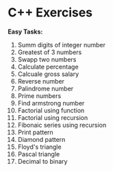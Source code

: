 # C++ Exercises

**Easy Tasks:**

1. Summ digits of integer number
2. Greatest of 3 numbers
3. Swapp two numbers
4. Calculate percentage
5. Calcuale gross salary
6. Reverse number
7. Palindrome number
8. Prime numbers 
9. Find armstrong number
10. Factorial using function
11. Factorial using recursion
12. Fibonaic series using recursion
13. Print pattern
14. Diamond pattern
15. Floyd's triangle
16. Pascal triangle
17. Decimal to binary

